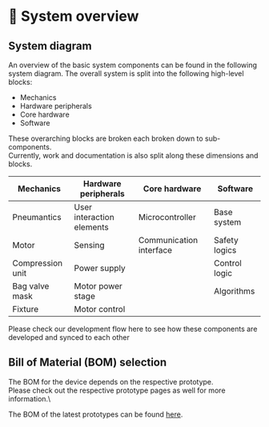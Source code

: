 # :page_with_curl: System overview

## System diagram

An overview of the basic system components can be found in the following system diagram.
The overall system is split into the following high-level blocks:

- Mechanics
- Hardware peripherals
- Core hardware
- Software

These overarching blocks are broken each broken down to sub-components.\
Currently, work and documentation is also split along these dimensions and blocks.

| Mechanics        | Hardware peripherals      | Core hardware           | Software      |
| ---------------- | ------------------------- | ----------------------- | ------------- |
| Pneumantics      | User interaction elements | Microcontroller         | Base system   |
| Motor            | Sensing                   | Communication interface | Safety logics |
| Compression unit | Power supply              |                         | Control logic |
| Bag valve mask   | Motor power stage         |                         | Algorithms    |
| Fixture          | Motor control             |                         |               |

Please check our development flow here to see how these components are developed and synced to each other

## Bill of Material (BOM) selection

The BOM for the device depends on the respective prototype.\
Please check out the respective prototype pages as well for more information.\

The BOM of the latest prototypes can be found [here](../03_prototype/latest.md).

